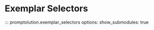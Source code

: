 # Exemplar Selectors

::: promptolution.exemplar_selectors
    options:
      show_submodules: true
